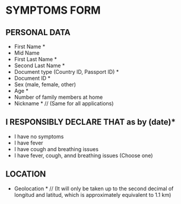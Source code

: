 # SYMPTOMS FORM
## PERSONAL DATA
* First Name * 
* Mid Name 
* First Last Name * 
* Second Last Name * 
* Document type (Country ID, Passport ID) * 
* Document ID * 
* Sex (male, female, other) 
* Age * 
* Number of family members at home
* Nickname * // (Same for all applications)

## I RESPONSIBLY DECLARE THAT as by (date)*
* I have no symptoms
* I have fever
* I have cough and breathing issues
* I have fever, cough, annd breathing issues
(Choose one)

## LOCATION
* Geolocation * // (It will only be taken up to the second decimal of longitud and latitud, which is approximately equivalent to 1.1 km)

